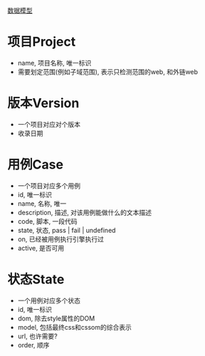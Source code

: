 [数据模型](https://www.processon.com/view/link/54ef2132e4b06c5dbc2ec784)

# 项目Project
- name, 项目名称, 唯一标识
- 需要划定范围(例如子域范围), 表示只检测范围的web, 和外链web 

# 版本Version
- 一个项目对应对个版本
- 收录日期

# 用例Case
- 一个项目对应多个用例
- id, 唯一标识
- name, 名称, 唯一
- description, 描述, 对该用例能做什么的文本描述
- code, 脚本, 一段代码
- state, 状态, pass | fail | undefined
- on, 已经被用例执行引擎执行过
- active, 是否可用

# 状态State
- 一个用例对应多个状态
- id, 唯一标识
- dom, 除去style属性的DOM
- model, 包括最终css和cssom的综合表示
- url, 也许需要?
- order, 顺序